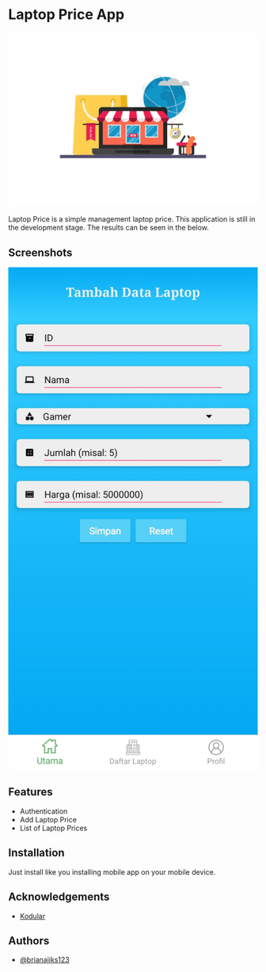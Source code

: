 # Laptop Price App

![Logo](./images/Screenshot_2023-06-03-22-07-28-488-edit_io.makeroid.companion.jpg)

Laptop Price is a simple management laptop price. This application is still in the development stage. The results can be seen in the below.

## Screenshots

![App Screenshot](./images/Screenshot_2023-06-03-22-08-32-522-edit_io.makeroid.companion.jpg)

## Features

- Authentication
- Add Laptop Price
- List of Laptop Prices

## Installation
Just install like you installing mobile app on your mobile device.

## Acknowledgements

 - [Kodular](https://docs.kodular.io/)

## Authors

- [@brianajiks123](https://www.github.com/brianajiks123)
